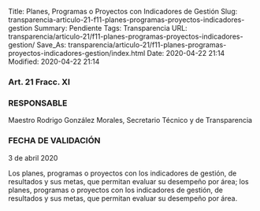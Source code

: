 Title: Planes, Programas o Proyectos con Indicadores de Gestión
Slug: transparencia-articulo-21-f11-planes-programas-proyectos-indicadores-gestion
Summary: Pendiente
Tags: Transparencia
URL: transparencia/articulo-21/f11-planes-programas-proyectos-indicadores-gestion/
Save_As: transparencia/articulo-21/f11-planes-programas-proyectos-indicadores-gestion/index.html
Date: 2020-04-22 21:14
Modified: 2020-04-22 21:14



### Art. 21 Fracc. XI

### RESPONSABLE

Maestro Rodrigo González Morales, Secretario Técnico y de Transparencia

### FECHA DE VALIDACIÓN

3 de abril 2020

Los planes, programas o proyectos con los indicadores de gestión, de resultados y sus metas, que permitan evaluar su desempeño por área; los planes, programas o proyectos con los indicadores de gestión, de resultados y sus metas, que permitan evaluar su desempeño por área.




